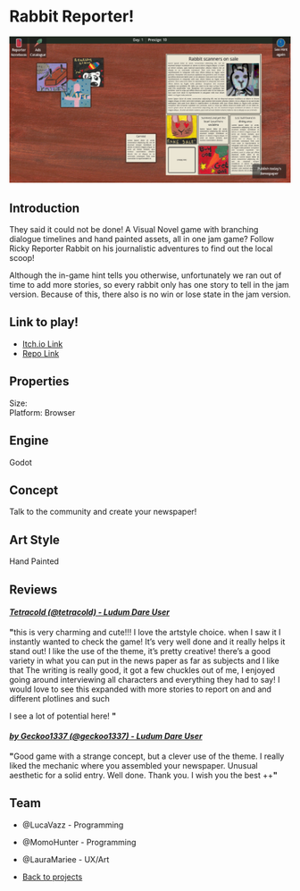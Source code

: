 # Rabbit Reporter!

![banner](/images/rabbbitReporter/newspaper.png)

## Introduction
They said it could not be done! A Visual Novel game with branching dialogue timelines and hand painted assets, all in one jam game?
Follow Ricky Reporter Rabbit on his journalistic adventures to find out the local scoop!

Although the in-game hint tells you otherwise, unfortunately we ran out of time to add more stories, so every rabbit only has one story to tell in the jam version. Because of this, there also is no win or lose state in the jam version.

## Link to play!
- [Itch.io Link](https://lucavazz.itch.io/rabbit-reporter)
- [Repo Link](https://gitlab.com/greenopal-studio/rabbit-reporter-ld54-freeze)

## Properties
Size: <br>
Platform: Browser

## Engine
Godot

## Concept
Talk to the community and create your newspaper!

## Art Style
Hand Painted

## Reviews

#### <em>[Tetracold (@tetracold) - Ludum Dare User](https://ldjam.com/users/tetracold/)</em>
<p>
	<p><strong>"</strong>this is very charming and cute!!! I love the artstyle choice. when I saw it I instantly wanted to check the game! It’s very well done and it really helps it stand out!
I like the use of the theme, it’s pretty creative! there’s a good variety in what you can put in the news paper as far as subjects and I like that The writing is really good, it got a few chuckles out of me, I enjoyed going around interviewing all characters and everything they had to say! I would love to see this expanded with more stories to report on and and different plotlines and such

I see a lot of potential here!
<strong>"</strong></p>
	
</p>


#### <em>[by Geckoo1337 (@geckoo1337) - Ludum Dare User](https://ldjam.com/users/geckoo1337)</em>
<p>
	<p><strong>"</strong>Good game with a strange concept, but a clever use of the theme. I really liked the mechanic where you assembled your newspaper. Unusual aesthetic for a solid entry. Well done. Thank you. I wish you the best ++<strong>"</strong></p>

</p>

## Team
- @LucaVazz - Programming
- @MomoHunter - Programming
- @LauraMariee - UX/Art



- [Back to projects](/markdown/core/games.html)

